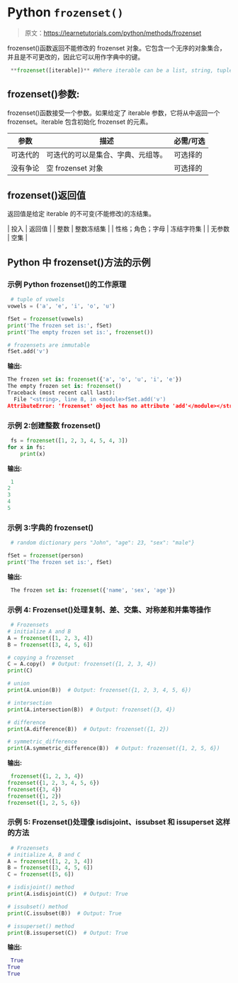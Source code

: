 # Python `frozenset()`

> 原文：<https://learnetutorials.com/python/methods/frozenset>

frozenset()函数返回不能修改的 frozenset 对象。它包含一个无序的对象集合，并且是不可更改的，因此它可以用作字典中的键。

```py
 **frozenset([iterable])** #Where iterable can be a list, string, tuple, dictionary , set etc 

```

## frozenset()参数:

frozenset()函数接受一个参数。如果给定了 iterable 参数，它将从中返回一个 frozenset。iterable 包含初始化 frozenset 的元素。

| 参数 | 描述 | 必需/可选 |
| --- | --- | --- |
| 可迭代的 | 可迭代的可以是集合、字典、元组等。 | 可选择的 |
| 没有争论 | 空 frozenset 对象 | 可选择的 |

## frozenset()返回值

返回值是给定 iterable 的不可变(不能修改)的冻结集。

| 投入 | 返回值 |
| 整数 | 整数冻结集 |
| 性格；角色；字母 | 冻结字符集 |
| 无参数 | 空集 |

## Python 中 frozenset()方法的示例

### 示例 Python frozenset()的工作原理

```py
 # tuple of vowels
vowels = ('a', 'e', 'i', 'o', 'u')

fSet = frozenset(vowels)
print('The frozen set is:', fSet)
print('The empty frozen set is:', frozenset())

# frozensets are immutable
fSet.add('v') 

```

**输出:**

```py
The frozen set is: frozenset({'a', 'o', 'u', 'i', 'e'})
The empty frozen set is: frozenset()
Traceback (most recent call last):
  File "<string>, line 8, in <module>fSet.add('v')
AttributeError: 'frozenset' object has no attribute 'add'</module></string> 
```

### 示例 2:创建整数 frozenset()

```py
 fs = frozenset([1, 2, 3, 4, 5, 4, 3])
for x in fs:
    print(x) 

```

**输出:**

```py
 1
2
3
4
5 
```

### 示例 3:字典的 frozenset()

```py
 # random dictionary pers "John", "age": 23, "sex": "male"}

fSet = frozenset(person)
print('The frozen set is:', fSet) 

```

**输出:**

```py
 The frozen set is: frozenset({'name', 'sex', 'age'}) 
```

### 示例 4: Frozenset()处理复制、差、交集、对称差和并集等操作

```py
 # Frozensets
# initialize A and B
A = frozenset([1, 2, 3, 4])
B = frozenset([3, 4, 5, 6])

# copying a frozenset
C = A.copy()  # Output: frozenset({1, 2, 3, 4})
print(C)

# union
print(A.union(B))  # Output: frozenset({1, 2, 3, 4, 5, 6})

# intersection
print(A.intersection(B))  # Output: frozenset({3, 4})

# difference
print(A.difference(B))  # Output: frozenset({1, 2})

# symmetric_difference
print(A.symmetric_difference(B))  # Output: frozenset({1, 2, 5, 6}) 

```

**输出:**

```py
 frozenset({1, 2, 3, 4})
frozenset({1, 2, 3, 4, 5, 6})
frozenset({3, 4})
frozenset({1, 2})
frozenset({1, 2, 5, 6}) 
```

### 示例 5: Frozenset()处理像 isdisjoint、issubset 和 issuperset 这样的方法

```py
 # Frozensets
# initialize A, B and C
A = frozenset([1, 2, 3, 4])
B = frozenset([3, 4, 5, 6])
C = frozenset([5, 6])

# isdisjoint() method
print(A.isdisjoint(C))  # Output: True

# issubset() method
print(C.issubset(B))  # Output: True

# issuperset() method
print(B.issuperset(C))  # Output: True 

```

**输出:**

```py
 True
True
True 
```